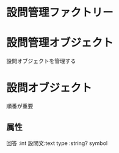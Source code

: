 # 設問管理ファクトリー

# 設問管理オブジェクト

設問オブジェクトを管理する

# 設問オブジェクト

順番が重要

## 属性

回答  :int
設問文:text
type  :string? symbol
